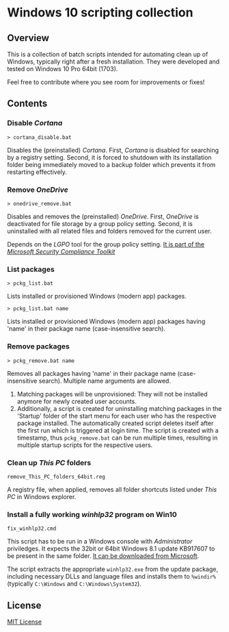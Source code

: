 # Windows 10 scripting collection

## Overview

This is a collection of batch scripts intended for automating clean up of Windows, typically right after a fresh installation. They were developed and tested on Windows 10 Pro 64bit (1703).

Feel free to contribute where you see room for improvements or fixes!

## Contents

### Disable *Cortana*

    > cortana_disable.bat
	
Disables the (preinstalled) *Cortana*. First, *Cortana* is disabled for searching by a registry setting. Second, it is forced to shutdown with its installation folder being immediately moved to a backup folder which prevents it from restarting effectively.

### Remove *OneDrive*

	> onedrive_remove.bat

Disables and removes the (preinstalled) *OneDrive*. First, *OneDrive* is deactivated for file storage by a group policy setting. Second, it is uninstalled with all related files and folders removed for the current user.

Depends on the *LGPO* tool for the group policy setting. [It is part of the *Microsoft Security Compliance Toolkit*](https://www.microsoft.com/en-us/download/details.aspx?id=55319)

### List packages

    > pckg_list.bat
	
Lists installed or provisioned Windows (modern app) packages.

    > pckg_list.bat name
	
Lists installed or provisioned Windows (modern app) packages having 'name' in their package name (case-insensitive search).

### Remove packages

    > pckg_remove.bat name
	
Removes all packages having 'name' in their package name (case-insensitive search). Multiple name arguments are allowed.

1. Matching packages will be unprovisioned: They will not be installed anymore for newly created user accounts.
2. Additionally, a script is created for uninstalling matching packages in the 'Startup' folder of the start menu for each user who has the respective package installed. The automatically created script deletes itself after the first run which is triggered at login time. The script is created with a timestamp, thus `pckg_remove.bat` can be run multiple times, resulting in multiple startup scripts for the respective users.

### Clean up *This PC* folders

    remove_This_PC_folders_64bit.reg
	
A registry file, when applied, removes all folder shortcuts listed under *This PC* in Windows explorer.

### Install a fully working *winhlp32* program on Win10

    fix_winhlp32.cmd

This script has to be run in a Windows console with *Administrator* priviledges. It expects the 32bit or 64bit Windows 8.1 update KB917607 to be present in the same folder. [It can be downloaded from Microsoft](https://microsoft.com/en-us/download/details.aspx?id=47671).

The script extracts the appropriate `winhlp32.exe` from the update package, including necessary DLLs and language files and installs them to `%windir%` (typically `C:\Windows` and `C:\Windows\System32`).

## License

[MIT License](license.txt)
